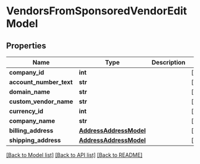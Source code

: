 # VendorsFromSponsoredVendorEditModel

## Properties
Name | Type | Description | Notes
------------ | ------------- | ------------- | -------------
**company_id** | **int** |  | [optional] 
**account_number_text** | **str** |  | [optional] 
**domain_name** | **str** |  | [optional] 
**custom_vendor_name** | **str** |  | [optional] 
**currency_id** | **int** |  | [optional] 
**company_name** | **str** |  | [optional] 
**billing_address** | [**AddressAddressModel**](AddressAddressModel.md) |  | [optional] 
**shipping_address** | [**AddressAddressModel**](AddressAddressModel.md) |  | [optional] 

[[Back to Model list]](../README.md#documentation-for-models) [[Back to API list]](../README.md#documentation-for-api-endpoints) [[Back to README]](../README.md)



